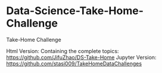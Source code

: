 # Data-Science-Take-Home-Challenge
Take-Home Challenge

Html Version: Containing the complete topics: https://github.com/JifuZhao/DS-Take-Home
Jupyter Version: https://github.com/stasi009/TakeHomeDataChallenges 
